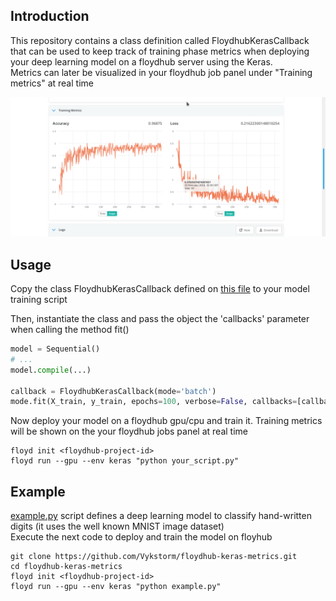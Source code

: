 ## Introduction
This repository contains a class definition called FloydhubKerasCallback that can be used to keep track of training phase metrics when deploying your deep learning model on a floydhub server using the Keras. <br/>
Metrics can later be visualized in your floydhub job panel under "Training metrics" at real time <br/>


![screenshot](images/screenshot1.png)

## Usage

Copy the class FloydhubKerasCallback defined on [this file](train_metrics.py) to your model training script <br/>


Then, instantiate the class and pass the object the 'callbacks' parameter when calling the method fit()

```python
model = Sequential()
# ...
model.compile(...)

callback = FloydhubKerasCallback(mode='batch')
mode.fit(X_train, y_train, epochs=100, verbose=False, callbacks=[callback])

```

Now deploy your model on a floydhub gpu/cpu and train it. Training metrics will be shown on the your floydhub jobs panel at real time
```
floyd init <floydhub-project-id>
floyd run --gpu --env keras "python your_script.py"
```



## Example

[example.py](example.py) script defines a deep learning model to classify hand-written digits (it uses the well known MNIST image dataset) <br/>
Execute the next code to deploy and train the model on floyhub

```
git clone https://github.com/Vykstorm/floydhub-keras-metrics.git
cd floydhub-keras-metrics
floyd init <floydhub-project-id>
floyd run --gpu --env keras "python example.py"
```
